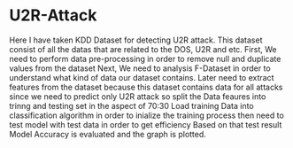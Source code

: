 # U2R-Attack
Here I have taken KDD Dataset for detecting U2R attack. This dataset consist of all the datas that are related to the DOS, U2R and etc.
First, We need to perform data pre-processing in order to remove null and duplicate values from the dataset
Next, We need to analysis F-Dataset in order to understand what kind of data our dataset contains.
Later need to extract features from the dataset because this dataset contains data for all attacks since we need to predict only U2R attack so  split the Data feaures into trinng and testing set in the aspect of 70:30 
Load training Data into classification algorithm in order to inialize the training process then need to test model with test data in order to get efficiency
Based on that test result Model Accuracy is evaluated and the graph is plotted.
